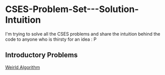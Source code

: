 # CSES-Problem-Set---Solution-Intuition

I'm trying to solve all the CSES problems and share the intuition behind the code to anyone who is thirsty for an idea : P

## Introductory Problems
[Weirld Algorithm](https://github.com/Pyyy2001/CSES-Problem-Set---Solution-Intuition/blob/main/src/Weird%20Algorithm)

